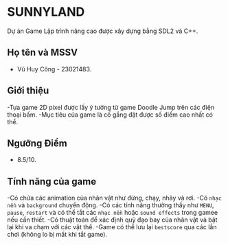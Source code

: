 # SUNNYLAND
Dự án Game Lập trình nâng cao được xây dựng bằng SDL2 và C++.

## Họ tên và MSSV
- Vũ Huy Công - 23021483.

## Giới thiệu
-Tựa game 2D pixel được lấy ý tưởng từ game Doodle Jump trên các điện thoại bấm.
-Mục tiêu của game là cố gắng đặt được số điểm cao nhất có thể.

## Ngưỡng Điểm
- 8.5/10.

## Tính năng của game
-Có chứa các animation của nhân vật như đứng, chạy, nhảy và rơi.
-Có `nhạc nền` và `background` chuyển động. 
-Có các tính năng thường thấy như `MENU`, `pause`, `restart` và có thể tắt các `nhạc nền` hoặc `sound effects` trong gamee nếu cần thiết.
-Có thuật toán để xác định quỹ đạo bay của nhân vật và bật lại khi va chạm với các vật thể.
-Game có thể lưu lại `bestscore` qua các lần chơi (không lo bị mất khi tắt game).

